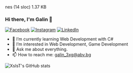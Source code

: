 nes (14 sloc)  1.37 KB
   
### Hi there, I'm Galin 👋

[![Facebook](https://img.shields.io/badge/-Facebook-0e76a8?style=flat-oval&logo=Facebook&logoColor=black)](https://www.facebook.com/galin.georgiev.5648)
[![Instagram](https://img.shields.io/badge/-Instagram-e4405f?style=flat-oval&logo=Instagram&logoColor=black)](https://www.instagram.com/galin_georgiev97/?hl=bg) 
[![LinkedIn](https://img.shields.io/badge/-LinkedIn-0e76a8?style=flat-oval&logo=Linkedin&logoColor=black)](https://www.linkedin.com/in/galin-georgiev-4633ba237/) 

- 🌱 I’m currently learning Web Development with C#
- 👀 I’m interested in Web Development, Game Development
- 💬 Ask me about everything.
- 📫 How to reach me: galin_3xg@abv.bg

![XsIsT's GitHub stats](https://github-readme-stats.vercel.app/api?username=XsIsT97&show_icons=true&theme=merko)
